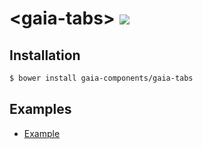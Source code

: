 # &lt;gaia-tabs&gt; ![](https://travis-ci.org/gaia-components/gaia-tabs.svg)

## Installation

```bash
$ bower install gaia-components/gaia-tabs
```

## Examples

- [Example](http://gaia-components.github.io/gaia-tabs/examples/)